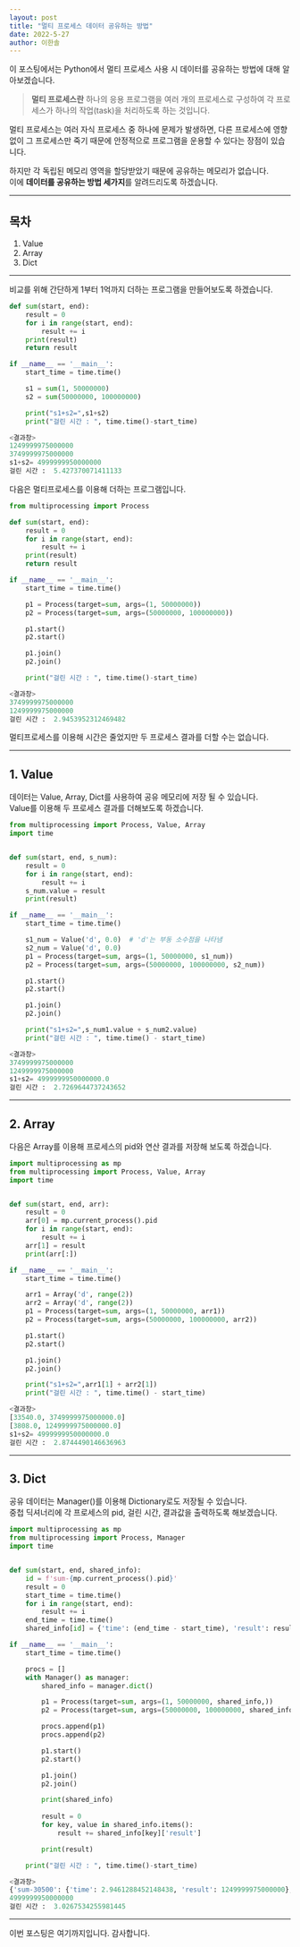 ```yaml
---
layout: post
title: "멀티 프로세스 데이터 공유하는 방법"
date: 2022-5-27
author: 이한솔
---
```


이 포스팅에서는 Python에서 멀티 프로세스 사용 시 데이터를 공유하는 방법에 대해 알아보겠습니다.

> **멀티 프로세스란** 하나의 응용 프로그램을 여러 개의 프로세스로 구성하여 각 프로세스가 하나의 작업(task)을 처리하도록 하는 것입니다.

멀티 프로세스는 여러 자식 프로세스 중 하나에 문제가 발생하면, 다른 프로세스에 영향없이 그 프로세스만 죽기 때문에 안정적으로 프로그램을 운용할 수 있다는 장점이 있습니다.

하지만 각 독립된 메모리 영역을 할당받았기 때문에 공유하는 메모리가 없습니다.<br> 이에 **데이터를 공유하는 방법 세가지**를 알려드리도록 하겠습니다.

---

## **목차**
1. Value
2. Array
3. Dict

---
비교를 위해 간단하게 1부터 1억까지 더하는 프로그램을 만들어보도록 하겠습니다.
```python
def sum(start, end):
    result = 0
    for i in range(start, end):
        result += i
    print(result)
    return result

if __name__ == '__main__':
    start_time = time.time()

    s1 = sum(1, 50000000)
    s2 = sum(50000000, 100000000)

    print("s1+s2=",s1+s2)
    print("걸린 시간 : ", time.time()-start_time)

<결과창>
1249999975000000
3749999975000000
s1+s2= 4999999950000000
걸린 시간 :  5.427370071411133
```

다음은 멀티프로세스를 이용해 더하는 프로그램입니다.
```python
from multiprocessing import Process

def sum(start, end):
    result = 0
    for i in range(start, end):
        result += i
    print(result)
    return result

if __name__ == '__main__':
    start_time = time.time()

    p1 = Process(target=sum, args=(1, 50000000))
    p2 = Process(target=sum, args=(50000000, 100000000))

    p1.start()
    p2.start()

    p1.join()
    p2.join()

    print("걸린 시간 : ", time.time()-start_time)

<결과창>
3749999975000000
1249999975000000
걸린 시간 :  2.9453952312469482
```
멀티프로세스를 이용해 시간은 줄었지만 두 프로세스 결과를 더할 수는 없습니다.

---

## **1. Value**
데이터는 Value, Array, Dict를 사용하여 공유 메모리에 저장 될 수 있습니다.<br>
Value를 이용해 두 프로세스 결과를 더해보도록 하겠습니다.

```python
from multiprocessing import Process, Value, Array
import time


def sum(start, end, s_num):
    result = 0
    for i in range(start, end):
        result += i
    s_num.value = result
    print(result)

if __name__ == '__main__':
    start_time = time.time()

    s1_num = Value('d', 0.0)  # 'd'는 부동 소수점을 나타냄
    s2_num = Value('d', 0.0)
    p1 = Process(target=sum, args=(1, 50000000, s1_num))
    p2 = Process(target=sum, args=(50000000, 100000000, s2_num))

    p1.start()
    p2.start()

    p1.join()
    p2.join()

    print("s1+s2=",s_num1.value + s_num2.value)
    print("걸린 시간 : ", time.time() - start_time)

<결과창>
3749999975000000
1249999975000000
s1+s2= 4999999950000000.0
걸린 시간 :  2.7269644737243652
```
---
## **2. Array**
다음은 Array를 이용해 프로세스의 pid와 연산 결과를 저장해 보도록 하겠습니다.
```python
import multiprocessing as mp
from multiprocessing import Process, Value, Array
import time


def sum(start, end, arr):
    result = 0
    arr[0] = mp.current_process().pid
    for i in range(start, end):
        result += i
    arr[1] = result
    print(arr[:])

if __name__ == '__main__':
    start_time = time.time()

    arr1 = Array('d', range(2))
    arr2 = Array('d', range(2))
    p1 = Process(target=sum, args=(1, 50000000, arr1))
    p2 = Process(target=sum, args=(50000000, 100000000, arr2))

    p1.start()
    p2.start()

    p1.join()
    p2.join()

    print("s1+s2=",arr1[1] + arr2[1])
    print("걸린 시간 : ", time.time() - start_time)

<결과창>
[33540.0, 3749999975000000.0]
[3808.0, 1249999975000000.0]
s1+s2= 4999999950000000.0
걸린 시간 :  2.8744490146636963
```

---

## **3. Dict**
공유 데이터는 Manager()를 이용해 Dictionary로도 저장될 수 있습니다.<br>
중첩 딕셔너리에 각 프로세스의 pid, 걸린 시간, 결과값을 출력하도록 해보겠습니다.
```python
import multiprocessing as mp
from multiprocessing import Process, Manager
import time


def sum(start, end, shared_info):
    id = f'sum-{mp.current_process().pid}'
    result = 0
    start_time = time.time()
    for i in range(start, end):
        result += i
    end_time = time.time()
    shared_info[id] = {'time': (end_time - start_time), 'result': result}

if __name__ == '__main__':
    start_time = time.time()

    procs = []
    with Manager() as manager:
        shared_info = manager.dict()

        p1 = Process(target=sum, args=(1, 50000000, shared_info,))
        p2 = Process(target=sum, args=(50000000, 100000000, shared_info,))

        procs.append(p1)
        procs.append(p2)

        p1.start()
        p2.start()

        p1.join()
        p2.join()

        print(shared_info)
        
        result = 0
        for key, value in shared_info.items():
            result += shared_info[key]['result']

        print(result)

    print("걸린 시간 : ", time.time()-start_time)

<결과창>
{'sum-30500': {'time': 2.9461288452148438, 'result': 1249999975000000}, 'sum-39700': {'time': 3.4378139972686768, 'result': 3749999975000000}}
4999999950000000
걸린 시간 :  3.0267534255981445
```
---

이번 포스팅은 여기까지입니다. 감사합니다. 
